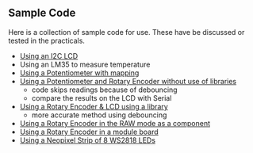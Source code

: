 ## Sample Code

Here is a collection of sample code for use.  These have be discussed or tested in the practicals.

- [Using an I2C LCD](code/uno_i2c_lcd.ino)
- Using an LM35 to measure temperature
- [Using a Potentiometer with mapping](code/uno_potentiometer.ino)
- [Using a Potentiometer and Rotary Encoder without use of libraries](code/uno_rotaryencoder_lib.ino)
	- code skips readings because of debouncing
	- compare the results on the LCD with Serial
- [Using a Rotary Encoder & LCD using a library](code/uno_rotaryencoder_lib.ino)
	- more accurate method using debouncing
- [Using a Rotary Encoder in the RAW mode as a component](code/uno_rotary_encoder_raw.ino)
- [Using a Rotary Encoder in a module board](code/uno_rotary_encoder_module.ino)
- [Using a Neopixel Strip of 8 WS2818 LEDs](code/uno_neopixel.ino)

